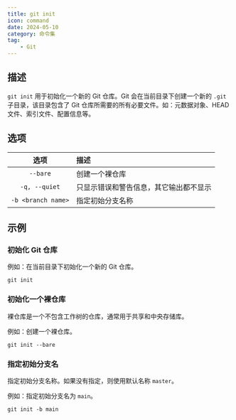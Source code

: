 ```yaml
---
title: git init
icon: command
date: 2024-05-10
category: 命令集
tag:
    - Git
---
```


## 描述

`git init` 用于初始化一个新的 Git 仓库。Git 会在当前目录下创建一个新的 `.git` 子目录，该目录包含了 Git 仓库所需要的所有必要文件。如：元数据对象、HEAD 文件、索引文件、配置信息等。

## 选项

|  选项  |  描述  |
|  :----:  |  :----  |
|  `--bare`  |  创建一个裸仓库  |
|  `-q, --quiet`  |  只显示错误和警告信息，其它输出都不显示  |
|  `-b <branch name>`  |  指定初始分支名称  |

## 示例

### 初始化 Git 仓库

例如：在当前目录下初始化一个新的 Git 仓库。

```shell
git init
```

### 初始化一个裸仓库

裸仓库是一个不包含工作树的仓库，通常用于共享和中央存储库。

例如：创建一个裸仓库。

```shell
git init --bare
```

### 指定初始分支名

指定初始分支名称。如果没有指定，则使用默认名称 `master`。

例如：指定初始分支名为 `main`。

```shell
git init -b main
```
